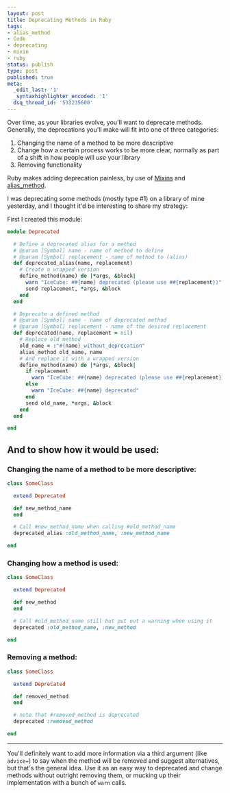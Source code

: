 ```yaml
---
layout: post
title: Deprecating Methods in Ruby
tags:
- alias_method
- Code
- deprecating
- mixin
- ruby
status: publish
type: post
published: true
meta:
  _edit_last: '1'
  _syntaxhighlighter_encoded: '1'
  dsq_thread_id: '533235600'
---
```

Over time, as your libraries evolve, you'll want to deprecate methods. Generally, the deprecations you'll make will fit into one of three categories:
<ol>
	<li>Changing the name of a method to be more descriptive</li>
	<li>Change how a certain process works to be more clear, normally as part of a shift in how people will <em>use</em> your library</li>
	<li>Removing functionality</li>
</ol>
Ruby makes adding deprecation painless, by use of <a href="http://en.wikipedia.org/wiki/Mixin">Mixins</a> and <a href="http://www.leonardoborges.com/writings/2008/08/07/why-i-like-ruby-1-alias_method/">alias_method</a>.

I was deprecating some methods (mostly type #1) on a library of mine yesterday, and I thought it'd be interesting to share my strategy:

First I created this module:

``` ruby
module Deprecated

  # Define a deprecated alias for a method
  # @param [Symbol] name - name of method to define
  # @param [Symbol] replacement - name of method to (alias)
  def deprecated_alias(name, replacement)
    # Create a wrapped version
    define_method(name) do |*args, &block|
      warn "IceCube: ##{name} deprecated (please use ##{replacement})"
      send replacement, *args, &block
    end
  end

  # Deprecate a defined method
  # @param [Symbol] name - name of deprecated method
  # @param [Symbol] replacement - name of the desired replacement
  def deprecated(name, replacement = nil)
    # Replace old method
    old_name = :"#{name}_without_deprecation"
    alias_method old_name, name
    # And replace it with a wrapped version
    define_method(name) do |*args, &block|
      if replacement
        warn "IceCube: ##{name} deprecated (please use ##{replacement})"
      else
        warn "IceCube: ##{name} deprecated"
      end
      send old_name, *args, &block
    end
  end

end
```

## And to show how it would be used:

### Changing the name of a method to be more descriptive:

``` ruby
class SomeClass

  extend Deprecated

  def new_method_name
  end

  # Call #new_method_name when calling #old_method_name
  deprecated_alias :old_method_name, :new_method_name

end
```

### Changing how a method is used:

``` ruby
class SomeClass

  extend Deprecated

  def new_method
  end

  # Call #old_method_name still but put out a warning when using it
  deprecated :old_method_name, :new_method

end
```

### Removing a method:

``` ruby
class SomeClass

  extend Deprecated

  def removed_method
  end

  # note that #removed_method is deprecated
  deprecated :removed_method

end
```

---

You'll definitely want to add more information via a third argument (like <code>advice=</code>) to say when the method will be removed and suggest alternatives, but that's the general idea. Use it as an easy way to deprecated and change methods without outright removing them, or mucking up their implementation with a bunch of <code>warn</code> calls.
